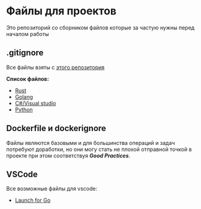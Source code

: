 # Файлы для проектов
Это репозиторий со сборником файлов которые за частую нужны перед началом работы

## .gitignore
Все файлы взяты с [этого репозитория](https://github.com/github/gitignore)

**Список файлов:**
- [Rust](https://github.com/github/gitignore/blob/main/Rust.gitignore)
- [Golang](https://github.com/github/gitignore/blob/main/Go.gitignore)
- [C#/Visual studio](https://github.com/github/gitignore/blob/main/VisualStudio.gitignore)
- [Python](https://github.com/github/gitignore/blob/main/Python.gitignore)

## Dockerfile и dockerignore
Файлы являются базовыми и для большинства операций и задач потребуют доработки, но они могу стать не плохой отправной точкой в проекте при этом соответствуя ***Good Practices***.

## VSCode
Все возможные файлы для vscode:
- [Launch for Go](https://github.com/golang/vscode-go/wiki/debugging)